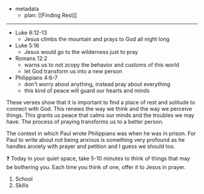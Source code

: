 - metadata
	- plan: [[Finding Rest]]

---

- Luke 6:12-13
	- Jesus climbs the mountain and prays to God all night long
- Luke 5:16
	- Jesus would go to the wilderness just to pray
- Romans 12:2
	- warns us to not zcopy the behavior and customs of this world
	- let God transform us into a new person
- Philippians 4:6-7
	- don't worry about anything, instead pray about everything
	- this kind of peace will guard our hearts and minds

These verses show that it is important to find a place of rest and solitude to connect with God. This renews the way we think and the way we perceive things. This grants us peace that calms our minds and the troubles we may have. The process of praying transforms us to a better person.

The context in which Paul wrote Philippians was when he was in prison. For Paul to write about not being anxious is something very profound as he handles anxiety with prayer and petition and I guess we should too.

❓ Today in your quiet space, take 5-10 minutes to think of things that may be bothering you. Each time you think of one, offer it to Jesus in prayer.

1. School
2. Skills